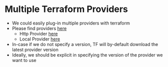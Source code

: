 # Multiple Terraform Providers
- We could easily plug-in multiple providers with terraform
- Please find providers [here](https://registry.terraform.io/browse/providers)
    - Http Provider [here](https://registry.terraform.io/providers/hashicorp/http/latest)
    - Local Provider [here](https://registry.terraform.io/providers/hashicorp/local/latest)
- In-case if we do not specify a version, TF will by-default download the latest provider version
- Ideally, we should be explicit in specifying the version of the provider we want to use
